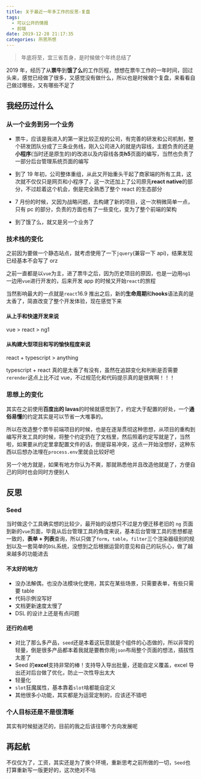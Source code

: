 ```yaml
---
title: 关于最近一年多工作的反思-复盘
tags:
  - 可以公开的情报
  - 前端
date: 2019-12-28 21:17:35
categories: 所思所想
---
```


> 年底将至，宜三省吾身，是时候做个年终总结了

2019 年，经历了从**票牛**到**饿了么**的工作历程，想想在票牛工作的一年时间，回过头来，感觉已经做了很多，又感觉没有做什么，所以也是时候做个复盘，来看看自己做过哪些，又有哪些不足了

## 我经历过什么

### 从一个业务到另一个业务

- 票牛，应该是我进入的第一家比较正规的公司，有完善的研发和公司机制，整个研发团队分成了三条业务线，刚入公司进入的就是内容线，主题负责的还是**小程序**(当时还是原生的)的改进以及内容线各类**h5**页面的编写，当然也负责了一部分后台管理系统页面的编写

- 到了 19 年初，公司整体重组，从此又开始重头干起了商家端的所有工具，这次就不仅仅只是网页和小程序了，这一次还加上了公司原先**react native**的部分，不过趁着这个机会，倒是完全熟悉了整个 react 的生态部分

- 7 月份的时候，又因为战略问题，去构建了新的项目，这一次稍微简单一点，只有 pc 的部分，负责的方面也有了一些变化，变为了整个前端的架构

- 到了饿了么，就又是另一个业务了

### 技术栈的变化

之前因为要做一个静态站点，就考虑使用了一下`jquery`(兼容一下 api)，结果发现已经基本不会写了 orz

之前一直都是以`vue`为主，进了票牛之后，因为历史项目的原因，也是一边用`ng1`一边用`vue`进行开发的，后来开发 app 的时候又开始`react`的旅程

当然影响最大的一点就是`react`16.9 推出之后，新的**生命周期**和**hooks**语法真的是太香了，简直改变了整个开发体验，现在感觉下来

#### 从上手和快速开发来说

vue > react > ng1

#### 从构建大型项目和写的愉快程度来说

react + typescript > anything

typescript + react 真的是太香了有没有，虽然在追踪变化和判断是否需要`rerender`这点上比不过 vue，不过规范化和代码提示真的是很爽啊！！！

### 思想上的变化

其实在之前使用**百度出的 lavas**的时候就感觉到了，约定大于配置的好处，一个**通俗易懂**的约定其实是可以节省一大堆事的。

所以在改造整个票牛前端项目的时候，也是在逐渐贯彻这种思想，从项目的重构到编写开发工具的时候，将整个约定扔在了文档里，然后照着约定写就是了，当然啦，如果要从约定里拿配置文件的话，倒是容易冲突，这点一开始没想好，这种东西以后想办法埋在`process.env`里就会比较好吧

另一个地方就是，如果有地方你认为不爽，那就熟悉他并且改造他就是了，方便自己的同时也会同时方便别人

## 反思

### Seed

当时做这个工具确实想的比较少，最开始的设想只不过是方便迁移老旧的 `ng`
页面到新的`vue`页面，毕竟从后台管理工具的角度来说，基本后台管理工具的思想都是一致的，**表单 + 列表**查询，所以只做了`form`，`table`，`filter`三个渲染器级别的规划以及一套简单的`DSL`系统，没想到之后根据运营的意见和自己的玩乐心，做了越来越多的功能进去

#### 不太好的地方

- 没办法解偶，也没办法模块化使用，其实在某些场景，只需要表单，有些只需要 table
- 代码示例没写好
- 文档更新速度太慢了
- DSL 的设计上还是有点问题

#### 还行的点吧

- 对比了那么多产品，`seed`还是本着这玩意就是个组件的心态做的，所以非常的轻量，倒是很多产品都本着我就是要教你用`json`布局整个页面的想法，插拔性太差了
- Seed 的**excel**支持非常的棒！支持导入导出批量，还能自定义覆盖，excel 导出还对后台做了优化，防止一次性导出太大
- 轻量化
- `slot`狂魔属性，基本靠着`slot`啥都能自定义
- 其他很多小功能，其实都是为运营定制的，应该还不错吧

### 个人目标还是不是很清晰

其实有时候挺迷茫的，目前的我之后该往哪个方向发展呢

## 再起航

不仅仅为了，工资，其实还是为了换个环境，重新思考之前所做的一切，`Seed`也打算重新写一版更好的，这次绝对不咕
